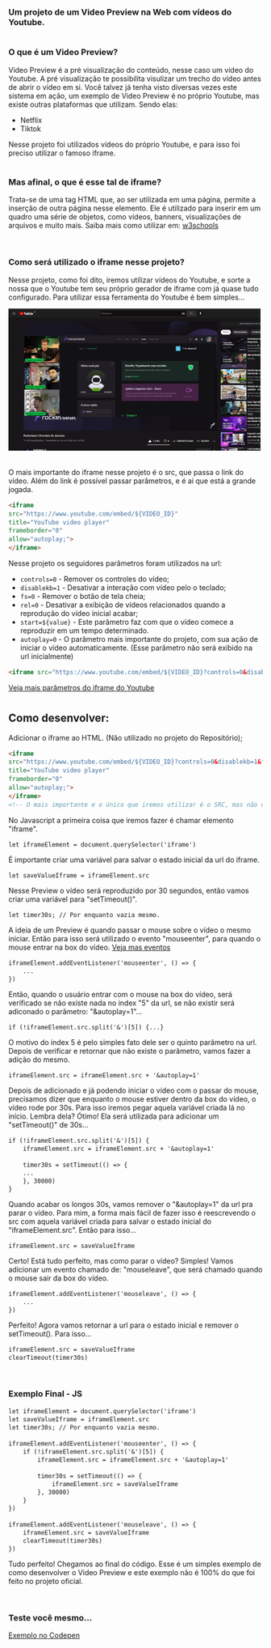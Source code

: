 
#
### Um projeto de um Video Preview na Web com vídeos do Youtube.

#

### O que é um Video Preview?
<p>Video Preview é a pré visualização do conteúdo, nesse caso um vídeo do Youtube. A pré visualização te possibilita visulizar um trecho do vídeo antes de abrir o vídeo em si. Você talvez já tenha visto diversas vezes este sistema em ação, um exemplo de Video Preview é no próprio Youtube, mas existe outras plataformas que utilizam. Sendo elas:</p>

<ul>
    <li>Netflix</li>
    <li>Tiktok</li>
</ul>

<p>Nesse projeto foi utilizados vídeos do próprio Youtube, e para isso foi preciso utilizar o famoso iframe.</p>

#

### Mas afinal, o que é esse tal de iframe?
<p>Trata-se de uma tag HTML que, ao ser utilizada em uma página, permite a inserção de outra página nesse elemento. Ele é utilizado para inserir em um quadro uma série de objetos, como vídeos, banners, visualizações de arquivos e muito mais. Saiba mais como utilizar em: <a href="https://www.w3schools.com/html/html_iframe.asp">w3schools</a></p>

<br />

### Como será utilizado o iframe nesse projeto?
<p>Nesse projeto, como foi dito, iremos utilizar vídeos do Youtube, e sorte a nossa que o Youtube tem seu próprio gerador de iframe com já quase tudo configurado. Para utilizar essa ferramenta do Youtube é bem simples... </p>

<img src="gifs/gerando-iframe-youtube.gif" width=500>

<br />
<br />

<p>O mais importante do iframe nesse projeto é o src, que passa o link do vídeo. Além do link é possível passar parâmetros, e é ai que está a grande jogada.</p>

``` HTML
<iframe 
src="https://www.youtube.com/embed/${VIDEO_ID}"
title="YouTube video player" 
frameborder="0"
allow="autoplay;">
</iframe> 
```

<p>Nesse projeto os seguidores parâmetros foram utilizados na url:</p>

- ``controls=0`` - Remover os controles do vídeo;
- ``disablekb=1`` - Desativar a interação com vídeo pelo o teclado;
- ``fs=0`` - Remover o botão de tela cheia;
- ``rel=0`` - Desativar a exibição de vídeos relacionados quando a reprodução do vídeo inicial acabar;
- ``start=${value}`` - Este parâmetro faz com que o vídeo comece a reproduzir em um tempo determinado.
- ``autoplay=0`` - O parâmetro mais importante do projeto, com sua ação de iniciar o vídeo automaticamente. (Esse parâmetro não será exibido na url inicialmente)

``` html
<iframe src="https://www.youtube.com/embed/${VIDEO_ID}?controls=0&disablekb=1&fs=0&rel=0&start=0"></iframe>
```

<a href="https://developers.google.com/youtube/player_parameters?hl=pt-br#disablekb">Veja mais parâmetros do iframe do Youtube</a>

#


## Como desenvolver:

<p>Adicionar o iframe ao HTML. (Não utilizado no projeto do Repositório);</p>

``` HTML
<iframe 
src="https://www.youtube.com/embed/${VIDEO_ID}?controls=0&disablekb=1&fs=0&rel=0&start=0"
title="YouTube video player" 
frameborder="0"
allow="autoplay;">
</iframe> 
<!-- O mais importante e o único que iremos utilizar é o SRC, mas não descarte os outros. -->
```

<p>No Javascript a primeira coisa que iremos fazer é chamar elemento "iframe".</p>

```JS
let iframeElement = document.querySelector('iframe')
```

<p>É importante criar uma variável para salvar o estado inicial da url do iframe.</p>

```JS
let saveValueIframe = iframeElement.src
```

<p>Nesse Preview o vídeo será reproduzido por 30 segundos, então vamos criar uma variável para "setTimeout()".</p>

```JS
let timer30s; // Por enquanto vazia mesmo.
```


<p>A ideia de um Preview é quando passar o mouse sobre o vídeo o mesmo iniciar. Então para isso será utilizado o evento "mouseenter", para quando o mouse entrar na box do vídeo. <a href="https://developer.mozilla.org/pt-BR/docs/Web/Events" target="_blank">Veja mas eventos</a></p> 


```JS
iframeElement.addEventListener('mouseenter', () => {
    ...
})
```

<p>Então, quando o usuário entrar com o mouse na box do vídeo, será verificado se não existe nada no index "5" da url, se não existir será adiconado o parâmetro: "&autoplay=1"...</p>

```JS
if (!iframeElement.src.split('&')[5]) {...}
```
<p>O motivo do index 5 é pelo simples fato dele ser o quinto parâmetro na url. 
Depois de verificar e retornar que não existe o parâmetro, vamos fazer a adição do mesmo.</p>

```JS
iframeElement.src = iframeElement.src + '&autoplay=1'
```
<p>Depois de adicionado e já podendo iniciar o vídeo com o passar do mouse, precisamos dizer que enquanto o mouse estiver dentro da box do vídeo, o vídeo rode por 30s. Para isso iremos pegar aquela variável criada lá no início. Lembra dela? Ótimo! Ela será utilizada para adicionar um "setTimeout()" de 30s... </p>

```JS
if (!iframeElement.src.split('&')[5]) {
    iframeElement.src = iframeElement.src + '&autoplay=1'

    timer30s = setTimeout(() => {
    ...
    }, 30000)
}   
```

<p>Quando acabar os longos 30s, vamos remover o "&autoplay=1" da url pra parar o vídeo. Para mim, a forma mais fácil de fazer isso é reescrevendo o src com aquela variável criada para salvar o estado inicial do "iframeElement.src". Então para isso...</p>

```JS
iframeElement.src = saveValueIframe
```

<p>Certo! Está tudo perfeito, mas como parar o vídeo? Simples! Vamos adicionar um evento chamado de: "mouseleave", que será chamado quando o mouse sair da box do vídeo.</p>

```JS
iframeElement.addEventListener('mouseleave', () => {
    ...
})
```

<p>Perfeito! Agora vamos retornar a url para o estado inicial e remover o setTimeout(). Para isso...</p>

```JS
iframeElement.src = saveValueIframe
clearTimeout(timer30s)
```

<br />

### Exemplo Final - JS
```JS
let iframeElement = document.querySelector('iframe')
let saveValueIframe = iframeElement.src
let timer30s; // Por enquanto vazia mesmo.

iframeElement.addEventListener('mouseenter', () => {
    if (!iframeElement.src.split('&')[5]) {
        iframeElement.src = iframeElement.src + '&autoplay=1'

        timer30s = setTimeout(() => {
            iframeElement.src = saveValueIframe
        }, 30000)
    }   
})

iframeElement.addEventListener('mouseleave', () => {
    iframeElement.src = saveValueIframe
    clearTimeout(timer30s)
})

```

<p>Tudo perfeito! Chegamos ao final do código. Esse é um simples exemplo de como desenvolver o Video Preview e este exemplo não é 100% do que foi feito no projeto oficial.</p>

<br />

### Teste você mesmo...
<a href="https://codepen.io/ucarlos1001/pen/vYJpmRL" target="_blank">Exemplo no Codepen</a>